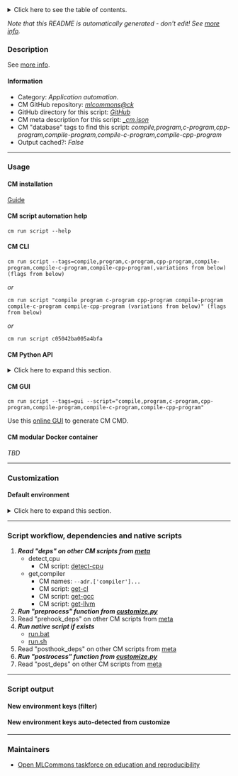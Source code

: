 <details>
<summary>Click here to see the table of contents.</summary>

* [Description](#description)
* [Information](#information)
* [Usage](#usage)
  * [ CM installation](#cm-installation)
  * [ CM script automation help](#cm-script-automation-help)
  * [ CM CLI](#cm-cli)
  * [ CM Python API](#cm-python-api)
  * [ CM GUI](#cm-gui)
  * [ CM modular Docker container](#cm-modular-docker-container)
* [Customization](#customization)
  * [ Default environment](#default-environment)
* [Script workflow, dependencies and native scripts](#script-workflow-dependencies-and-native-scripts)
* [Script output](#script-output)
* [New environment keys (filter)](#new-environment-keys-(filter))
* [New environment keys auto-detected from customize](#new-environment-keys-auto-detected-from-customize)
* [Maintainers](#maintainers)

</details>

*Note that this README is automatically generated - don't edit! See [more info](README-extra.md).*

### Description


See [more info](README-extra.md).

#### Information

* Category: *Application automation.*
* CM GitHub repository: *[mlcommons@ck](https://github.com/mlcommons/ck/tree/master/cm-mlops)*
* GitHub directory for this script: *[GitHub](https://github.com/mlcommons/ck/tree/master/cm-mlops/script/compile-program)*
* CM meta description for this script: *[_cm.json](_cm.json)*
* CM "database" tags to find this script: *compile,program,c-program,cpp-program,compile-program,compile-c-program,compile-cpp-program*
* Output cached?: *False*
___
### Usage

#### CM installation

[Guide](https://github.com/mlcommons/ck/blob/master/docs/installation.md)

#### CM script automation help

```cm run script --help```

#### CM CLI

`cm run script --tags=compile,program,c-program,cpp-program,compile-program,compile-c-program,compile-cpp-program(,variations from below) (flags from below)`

*or*

`cm run script "compile program c-program cpp-program compile-program compile-c-program compile-cpp-program (variations from below)" (flags from below)`

*or*

`cm run script c05042ba005a4bfa`

#### CM Python API

<details>
<summary>Click here to expand this section.</summary>

```python

import cmind

r = cmind.access({'action':'run'
                  'automation':'script',
                  'tags':'compile,program,c-program,cpp-program,compile-program,compile-c-program,compile-cpp-program'
                  'out':'con',
                  ...
                  (other input keys for this script)
                  ...
                 })

if r['return']>0:
    print (r['error'])

```

</details>


#### CM GUI

```cm run script --tags=gui --script="compile,program,c-program,cpp-program,compile-program,compile-c-program,compile-cpp-program"```

Use this [online GUI](https://cKnowledge.org/cm-gui/?tags=compile,program,c-program,cpp-program,compile-program,compile-c-program,compile-cpp-program) to generate CM CMD.

#### CM modular Docker container

*TBD*

___
### Customization

#### Default environment

<details>
<summary>Click here to expand this section.</summary>

These keys can be updated via --env.KEY=VALUE or "env" dictionary in @input.json or using script flags.

* SKIP_RECOMPILE: **no**

</details>

___
### Script workflow, dependencies and native scripts

  1. ***Read "deps" on other CM scripts from [meta](https://github.com/mlcommons/ck/tree/master/cm-mlops/script/compile-program/_cm.json)***
     * detect,cpu
       - CM script: [detect-cpu](https://github.com/mlcommons/ck/tree/master/cm-mlops/script/detect-cpu)
     * get,compiler
       * CM names: `--adr.['compiler']...`
       - CM script: [get-cl](https://github.com/mlcommons/ck/tree/master/cm-mlops/script/get-cl)
       - CM script: [get-gcc](https://github.com/mlcommons/ck/tree/master/cm-mlops/script/get-gcc)
       - CM script: [get-llvm](https://github.com/mlcommons/ck/tree/master/cm-mlops/script/get-llvm)
  1. ***Run "preprocess" function from [customize.py](https://github.com/mlcommons/ck/tree/master/cm-mlops/script/compile-program/customize.py)***
  1. Read "prehook_deps" on other CM scripts from [meta](https://github.com/mlcommons/ck/tree/master/cm-mlops/script/compile-program/_cm.json)
  1. ***Run native script if exists***
     * [run.bat](https://github.com/mlcommons/ck/tree/master/cm-mlops/script/compile-program/run.bat)
     * [run.sh](https://github.com/mlcommons/ck/tree/master/cm-mlops/script/compile-program/run.sh)
  1. Read "posthook_deps" on other CM scripts from [meta](https://github.com/mlcommons/ck/tree/master/cm-mlops/script/compile-program/_cm.json)
  1. ***Run "postrocess" function from [customize.py](https://github.com/mlcommons/ck/tree/master/cm-mlops/script/compile-program/customize.py)***
  1. Read "post_deps" on other CM scripts from [meta](https://github.com/mlcommons/ck/tree/master/cm-mlops/script/compile-program/_cm.json)
___
### Script output
#### New environment keys (filter)

#### New environment keys auto-detected from customize

___
### Maintainers

* [Open MLCommons taskforce on education and reproducibility](https://github.com/mlcommons/ck/blob/master/docs/mlperf-education-workgroup.md)